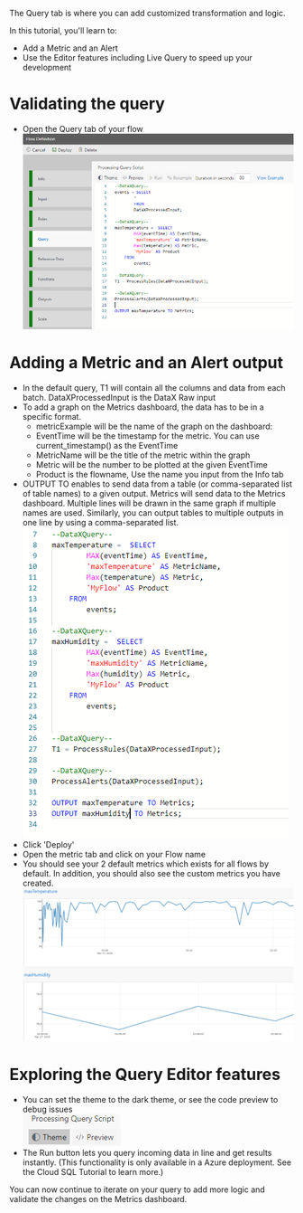 The Query tab is where you can add customized transformation and logic.  

In this tutorial, you'll learn to:
 - Add a Metric and an Alert
 - Use the Editor features including Live Query to speed up your development

# Validating the query

 - Open the Query tab of your flow<br/>
![QueryTab](./tutorials/images/querytab.PNG) 

# Adding a Metric and an Alert output

 - In the default query, T1 will contain all the columns and data from each batch.  DataXProcessedInput is the DataX Raw input
 - To add a graph on the Metrics dashboard, the data has to be in a specific format.  
   - metricExample will be the name of the graph on the dashboard:
   - EventTime will be the timestamp for the metric.  You can use current_timestamp() as the EventTime
   - MetricName will be the title of the metric within the graph
   - Metric will be the number to be plotted at the given EventTime
   - Product is the flowname, Use the name you input from the Info tab
 - OUTPUT TO enables to send data from a table (or comma-separated list of table names) to a given output.  Metrics will send data to the Metrics dashboard.  Multiple lines will be drawn in the same graph if multiple names are used.  Similarly, you can output tables to multiple outputs in one line by using a comma-separated list.  <br/>
![QueryTab](./tutorials/images/querytabquery.PNG) 
 - Click 'Deploy' 
 - Open the metric tab and click on your Flow name
 - You should see your 2 default metrics which exists for all flows by default.  In addition, you should also see the custom metrics you have created.<br/>
![QueryTab](./tutorials/images/querytabmetrics.PNG) 

# Exploring the Query Editor features
 - You can set the theme to the dark theme, or see the code preview to debug issues<br/>
![QueryTab](./tutorials/images/querytheme.PNG) 
 - The Run button lets you query incoming data in line and get results instantly.  (This functionality is only available in a Azure deployment.  See the Cloud SQL Tutorial to learn more.)

You can now continue to iterate on your query to add more logic and validate the changes on the Metrics dashboard.
